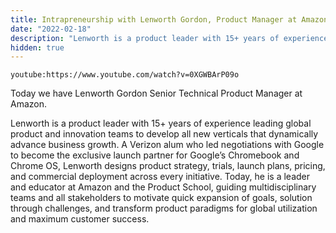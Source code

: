 ```yaml
---
title: Intrapreneurship with Lenworth Gordon, Product Manager at Amazon
date: "2022-02-18"
description: "Lenworth is a product leader with 15+ years of experience leading global product and innovation teams to develop all new verticals that dynamically advance business growth."
hidden: true
---
```


`youtube:https://www.youtube.com/watch?v=0XGWBArP09o`

Today we have Lenworth Gordon Senior Technical Product Manager at Amazon.

Lenworth is a product leader with 15+ years of experience leading global product and innovation teams to develop all new verticals that dynamically advance business growth. A Verizon alum who led negotiations with Google to become the exclusive launch partner for Google’s Chromebook and Chrome OS, Lenworth designs product strategy, trials, launch plans, pricing, and commercial deployment across every initiative. Today, he is a leader and educator at Amazon and the Product School, guiding multidisciplinary teams and all stakeholders to motivate quick expansion of goals, solution through challenges, and transform product paradigms for global utilization and maximum customer success.

